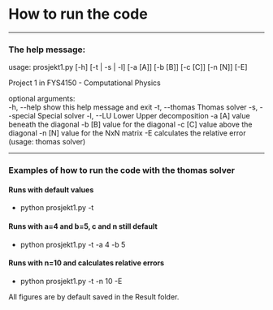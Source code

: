 # How to run the code
---------------------

### **The help message:**

usage: prosjekt1.py [-h] [-t | -s | -l] [-a [A]] [-b [B]] [-c [C]] [-n [N]] [-E]

Project 1 in FYS4150 - Computational Physics

optional arguments:  
  -h, --help     show this help message and exit
  -t, --thomas   Thomas solver
  -s, --special  Special solver
  -l, --LU       Lower Upper decomposition
  -a [A]         value beneath the diagonal
  -b [B]         value for the diagonal
  -c [C]         value above the diagonal
  -n [N]         value for the NxN matrix
  -E             calculates the relative error (usage: thomas solver)

--------------------------------------------------------------
### **Examples of how to run the code with the thomas solver**

#### Runs with default values
* python prosjekt1.py -t           

#### Runs with a=4 and b=5, c and n still default
* python prosjekt1.py -t -a 4 -b 5  

#### Runs with n=10 and calculates relative errors
* python prosjekt1.py -t -n 10 -E


All figures are by default saved in the Result folder.

